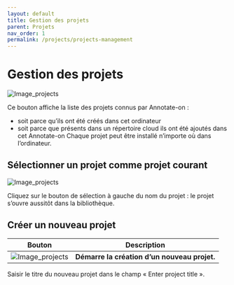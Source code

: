```yaml
---
layout: default
title: Gestion des projets
parent: Projets
nav_order: 1
permalink: /projects/projects-management
---
```



# Gestion des projets


![Image_projects](../assets/img/projects1.jpg)

 Ce bouton affiche la liste des projets connus par Annotate-on :
- soit parce qu’ils ont été créés dans cet ordinateur
- soit parce que présents dans un répertoire cloud ils ont été ajoutés dans cet Annotate-on
Chaque projet peut être installé n’importe où dans l’ordinateur.

## Sélectionner un projet comme projet courant

![Image_projects](../assets/img/projects_table.jpg)

Cliquez sur le bouton de sélection à gauche du nom du projet : le projet s’ouvre aussitôt dans la bibliothèque.

## Créer un nouveau projet
| Bouton | Description |
| --- | --- |
| ![Image_projects](../assets/img/projects_btn_create.jpg) | **Démarre la création d’un nouveau projet.** |

Saisir le titre du nouveau projet dans le champ « Enter project title ».
